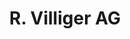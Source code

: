 ---
title: "R. Villiger AG"
url: /biel-bienne/r-villiger-ag-rue-du-college-collegegasse/
shop: Schmuck
---